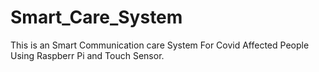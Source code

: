 # Smart_Care_System
This is an Smart Communication care System For Covid Affected People Using Raspberr Pi and Touch Sensor.
